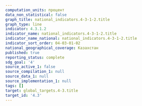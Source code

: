 ```yaml
---
computation_units: процент
data_non_statistical: false
graph_title: national_indicators.4-3-1-2.title
graph_type: line
indicator: 4.3.1.2
indicator_name: national_indicators.4-3-1-2.title
indicator_name_national: national_indicators.4-3-1-2.title
indicator_sort_order: 04-03-01-02
national_geographical_coverage: Казахстан
published: true
reporting_status: complete
sdg_goal: '4'
source_active_1: false
source_compilation_1: null
source_data_1: null
source_implementation_1: null
tags: []
target: global_targets.4-3.title
target_id: '4.3'
---
```


